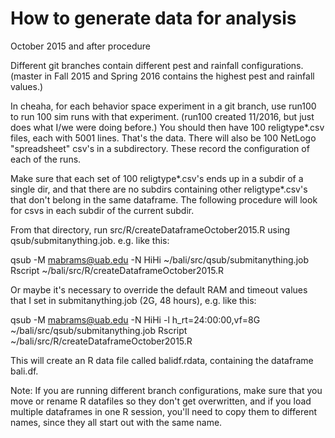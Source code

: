 How to generate data for analysis
====
October 2015 and after procedure

Different git branches contain different pest and rainfall
configurations.  (master in Fall 2015 and Spring 2016 contains the
highest pest and rainfall values.)

In cheaha, for each behavior space experiment in a git branch, use
run100 to run 100 sim runs with that experiment.  (run100 created
11/2016, but just does what I/we were doing before.)  You should then
have 100 religtype*.csv files, each with 5001 lines.  That's the data.
There will also be 100 NetLogo "spreadsheet" csv's in a subdirectory.
These record the configuration of each of the runs.

Make sure that each set of 100 religtype*.csv's ends up in a subdir of a
single dir, and that there are no subdirs containing other
religtype*.csv's that don't belong in the same dataframe.  The following
procedure will look for csvs in each subdir of the current subdir.

From that directory, run src/R/createDataframeOctober2015.R using
qsub/submitanything.job. e.g. like this:

qsub -M mabrams@uab.edu -N HiHi ~/bali/src/qsub/submitanything.job Rscript ~/bali/src/R/createDataframeOctober2015.R

Or maybe it's necessary to override the default RAM and timeout values
that I set in submitanything.job (2G, 48 hours), e.g. like this:

qsub -M mabrams@uab.edu -N HiHi -l h_rt=24:00:00,vf=8G ~/bali/src/qsub/submitanything.job Rscript ~/bali/src/R/createDataframeOctober2015.R

This will create an R data file called balidf.rdata, containing the
dataframe bali.df.

Note: If you are running different branch configurations, make sure
that you move or rename R datafiles so they don't get overwritten, and
if you load multiple dataframes in one R session, you'll need to copy
them to different names, since they all start out with the same name.

